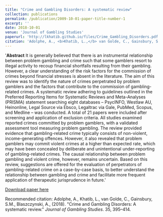 ```yaml
---
title: "Crime and Gambling Disorders: A systematic review"
collection: publications
permalink: /publication/2009-10-01-paper-title-number-1
excerpt: ''
date: 2018-10-01
venue: 'Journal of Gambling Studies'
paperurl: 'http://lkhatib.github.io/files/Crime_Gambling_Disorders.pdf'
citation: 'Adolphe, A., <b>Khatib, L.,</b> van Golde, C., Gainsbury, S.M., Blaszczynski, A., (2018). &quot;Crime and Gambling Disorders: A systematic review.&quot; <i>Journal of Gambling Studies</i>. 35, 395–414.'
---
```

'<b>Abstract</b> It is generally believed that there is an instrumental relationship between problem gambling and crime such that some gamblers resort to illegal activity to recoup financial shortfalls resulting from their gambling. However, a clear understanding of the risk factors for the commission of crimes beyond financial stresses is absent in the literature. The aim of this review was to identify the nature of crimes perpetrated by problem gamblers and the factors that contribute to the commission of gambling-related crimes. A systematic review adhering to guidelines outlined in the Preferred Reporting Items for Systematic Reviews and Meta-Analyses (PRISMA) statement searching eight databases – PsycINFO, Westlaw AU, Heinonline, Legal Source via Ebsco, Legaltrac via Gale, PubMed, Scopus, and Medline – was conducted. A total of 21 papers were included after screening and application of exclusion criteria. All studies examined reported crimes committed by problem gamblers, with a validated assessment tool measuring problem gambling. The review provided evidence that gambling-related crime typically consists of non-violent, income-generating offences. However, it also revealed that problem gamblers may commit violent crimes at a higher than expected rate, which may have been concealed by deliberate and unintentional under-reporting of gambling-related crimes. The causal relationship between problem gambling and violent crime, however, remains uncertain. Based on this review, suggestions are offered for the evaluation of perpetrators of gambling-related crime on a case-by-case basis, to better understand the relationship between gambling and crime and facilitate more frequent application of therapeutic jurisprudence in future.'

[Download paper here](http://lkhatib.github.io/files/Crime_Gambling_Disorders.pdf)

Recommended citation: Adolphe, A., Khatib, L., van Golde, C., Gainsbury, S.M., Blaszczynski, A., (2018). &quot;Crime and Gambling Disorders: A systematic review.&quot; <i>Journal of Gambling Studies</i>. 35, 395–414.
